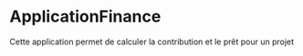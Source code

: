 # ApplicationFinance
Cette application permet de calculer la contribution et le prêt pour un projet
